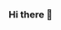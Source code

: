 ### Hi there 👋

<!--
**hotrantien/hotrantien** is a ✨ _special_ ✨ repository because its `README.md` (this file) appears on your GitHub profile.

Here are some ideas to get you started:

Hồ Trần Tiến
+84 9695 18840
hotrantien01@gmail.com
Ngu Hanh Son, Da Nang, Viet Nam
